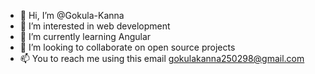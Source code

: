 - 👋 Hi, I’m @Gokula-Kanna
- 👀 I’m interested in web development 
- 🌱 I’m currently learning Angular
- 💞️ I’m looking to collaborate on open source projects
- 📫 You to reach me using this email gokulakanna250298@gmail.com

<!---
Gokula-Kanna/Gokula-Kanna is a ✨ special ✨ repository because its `README.md` (this file) appears on your GitHub profile.
You can click the Preview link to take a look at your changes.
--->
